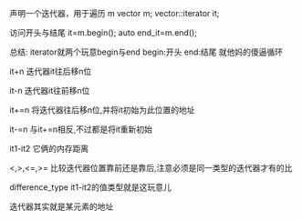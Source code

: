 声明一个迭代器，用于遍历 m
vector<int> m;
vector<int>::iterator it; 

访问开头与结尾
it=m.begin();
auto end_it=m.end();

总结:
iterator就两个玩意begin与end
begin:开头
end:结尾
就他妈的傻逼循环

it+n
迭代器it往后移n位

it-n
迭代器it往前移n位

it+=n
将迭代器往后移n位,并将it初始为此位置的地址

it-=n
与it+=n相反,不过都是将it重新初始

it1-it2
它俩的内存距离

<,>,<=,>=
比较迭代器位置靠前还是靠后,注意必须是同一类型的迭代器才有的比

difference_type
it1-it2的值类型就是这玩意儿

迭代器其实就是某元素的地址
